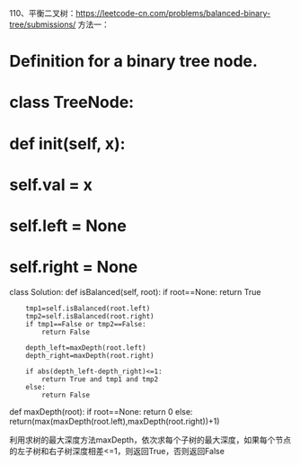110、平衡二叉树：https://leetcode-cn.com/problems/balanced-binary-tree/submissions/
方法一：
# Definition for a binary tree node.
# class TreeNode:
#     def __init__(self, x):
#         self.val = x
#         self.left = None
#         self.right = None

class Solution:
    def isBalanced(self, root):
        if root==None:
            return True
        
        tmp1=self.isBalanced(root.left)
        tmp2=self.isBalanced(root.right)
        if tmp1==False or tmp2==False:
            return False
        
        depth_left=maxDepth(root.left)
        depth_right=maxDepth(root.right)    
        
        if abs(depth_left-depth_right)<=1:
            return True and tmp1 and tmp2
        else:
            return False
        
def maxDepth(root):
    if root==None:
        return 0
    else:
        return(max(maxDepth(root.left),maxDepth(root.right))+1)

利用求树的最大深度方法maxDepth，依次求每个子树的最大深度，如果每个节点的左子树和右子树深度相差<=1，则返回True，否则返回False
